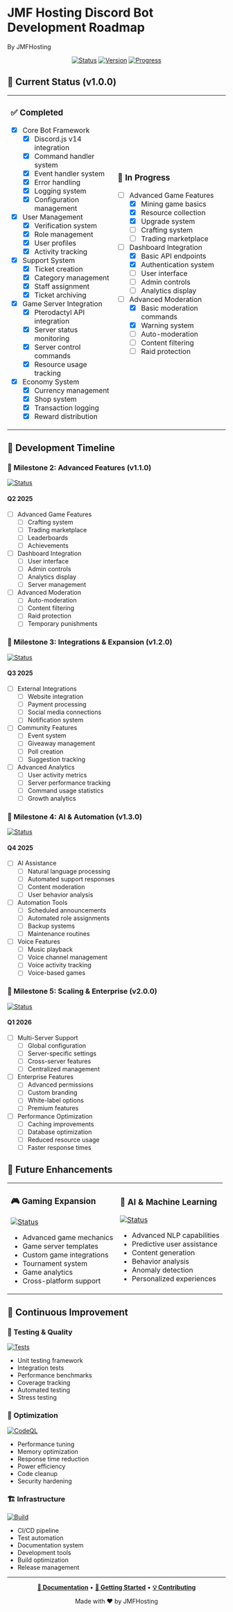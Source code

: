 # JMF Hosting Discord Bot Development Roadmap
By JMFHosting

<div align="center">

[![Status](https://img.shields.io/badge/Status-Active%20Development-blue.svg?style=for-the-badge)](https://github.com/Nanaimo2013/Jmf-Bot)
[![Version](https://img.shields.io/badge/Version-1.0.0-green.svg?style=for-the-badge)](https://github.com/Nanaimo2013/Jmf-Bot/releases)
[![Progress](https://img.shields.io/badge/Progress-75%25-orange.svg?style=for-the-badge)](https://github.com/Nanaimo2013/Jmf-Bot/milestones)

</div>

## 🚀 Current Status (v1.0.0)

<table>
<tr>
<td>

### ✅ Completed
- [x] Core Bot Framework
  - [x] Discord.js v14 integration
  - [x] Command handler system
  - [x] Event handler system
  - [x] Error handling
  - [x] Logging system
  - [x] Configuration management
- [x] User Management
  - [x] Verification system
  - [x] Role management
  - [x] User profiles
  - [x] Activity tracking
- [x] Support System
  - [x] Ticket creation
  - [x] Category management
  - [x] Staff assignment
  - [x] Ticket archiving
- [x] Game Server Integration
  - [x] Pterodactyl API integration
  - [x] Server status monitoring
  - [x] Server control commands
  - [x] Resource usage tracking
- [x] Economy System
  - [x] Currency management
  - [x] Shop system
  - [x] Transaction logging
  - [x] Reward distribution

</td>
<td>

### 🔄 In Progress
- [ ] Advanced Game Features
  - [x] Mining game basics
  - [x] Resource collection
  - [x] Upgrade system
  - [ ] Crafting system
  - [ ] Trading marketplace
- [ ] Dashboard Integration
  - [x] Basic API endpoints
  - [x] Authentication system
  - [ ] User interface
  - [ ] Admin controls
  - [ ] Analytics display
- [ ] Advanced Moderation
  - [x] Basic moderation commands
  - [x] Warning system
  - [ ] Auto-moderation
  - [ ] Content filtering
  - [ ] Raid protection

</td>
</tr>
</table>

## 📅 Development Timeline

### 🎯 Milestone 2: Advanced Features (v1.1.0)
[![Status](https://img.shields.io/badge/Status-In%20Progress-blue.svg)](https://github.com/Nanaimo2013/Jmf-Bot/milestone/2)
#### Q2 2025
- [ ] Advanced Game Features
  - [ ] Crafting system
  - [ ] Trading marketplace
  - [ ] Leaderboards
  - [ ] Achievements
- [ ] Dashboard Integration
  - [ ] User interface
  - [ ] Admin controls
  - [ ] Analytics display
  - [ ] Server management
- [ ] Advanced Moderation
  - [ ] Auto-moderation
  - [ ] Content filtering
  - [ ] Raid protection
  - [ ] Temporary punishments

### 🎯 Milestone 3: Integrations & Expansion (v1.2.0)
[![Status](https://img.shields.io/badge/Status-Planned-yellow.svg)](https://github.com/Nanaimo2013/Jmf-Bot/milestone/3)
#### Q3 2025
- [ ] External Integrations
  - [ ] Website integration
  - [ ] Payment processing
  - [ ] Social media connections
  - [ ] Notification system
- [ ] Community Features
  - [ ] Event system
  - [ ] Giveaway management
  - [ ] Poll creation
  - [ ] Suggestion tracking
- [ ] Advanced Analytics
  - [ ] User activity metrics
  - [ ] Server performance tracking
  - [ ] Command usage statistics
  - [ ] Growth analytics

### 🎯 Milestone 4: AI & Automation (v1.3.0)
[![Status](https://img.shields.io/badge/Status-Planned-yellow.svg)](https://github.com/Nanaimo2013/Jmf-Bot/milestone/4)
#### Q4 2025
- [ ] AI Assistance
  - [ ] Natural language processing
  - [ ] Automated support responses
  - [ ] Content moderation
  - [ ] User behavior analysis
- [ ] Automation Tools
  - [ ] Scheduled announcements
  - [ ] Automated role assignments
  - [ ] Backup systems
  - [ ] Maintenance routines
- [ ] Voice Features
  - [ ] Music playback
  - [ ] Voice channel management
  - [ ] Voice activity tracking
  - [ ] Voice-based games

### 🎯 Milestone 5: Scaling & Enterprise (v2.0.0)
[![Status](https://img.shields.io/badge/Status-Planned-yellow.svg)](https://github.com/Nanaimo2013/Jmf-Bot/milestone/5)
#### Q1 2026
- [ ] Multi-Server Support
  - [ ] Global configuration
  - [ ] Server-specific settings
  - [ ] Cross-server features
  - [ ] Centralized management
- [ ] Enterprise Features
  - [ ] Advanced permissions
  - [ ] Custom branding
  - [ ] White-label options
  - [ ] Premium features
- [ ] Performance Optimization
  - [ ] Caching improvements
  - [ ] Database optimization
  - [ ] Reduced resource usage
  - [ ] Faster response times

## 🔮 Future Enhancements

<table>
<tr>
<td>

### 🎮 Gaming Expansion
[![Status](https://img.shields.io/badge/Status-Future-purple.svg)](https://github.com/Nanaimo2013/Jmf-Bot/milestone/6)
- Advanced game mechanics
- Game server templates
- Custom game integrations
- Tournament system
- Game analytics
- Cross-platform support

</td>
<td>

### 🤖 AI & Machine Learning
[![Status](https://img.shields.io/badge/Status-Future-purple.svg)](https://github.com/Nanaimo2013/Jmf-Bot/milestone/7)
- Advanced NLP capabilities
- Predictive user assistance
- Content generation
- Behavior analysis
- Anomaly detection
- Personalized experiences

</td>
</tr>
</table>

## 🔄 Continuous Improvement

### 🧪 Testing & Quality
[![Tests](https://img.shields.io/badge/Tests-Ongoing-yellow.svg)](https://github.com/Nanaimo2013/Jmf-Bot/actions)
- Unit testing framework
- Integration tests
- Performance benchmarks
- Coverage tracking
- Automated testing
- Stress testing

### 🔧 Optimization
[![CodeQL](https://img.shields.io/badge/CodeQL-Active-green.svg)](https://github.com/Nanaimo2013/Jmf-Bot/security/code-scanning)
- Performance tuning
- Memory optimization
- Response time reduction
- Power efficiency
- Code cleanup
- Security hardening

### 🏗️ Infrastructure
[![Build](https://img.shields.io/badge/Build-Evolving-blue.svg)](https://github.com/Nanaimo2013/Jmf-Bot/actions)
- CI/CD pipeline
- Test automation
- Documentation system
- Development tools
- Build optimization
- Release management

---

<div align="center">

**[📖 Documentation](README.md)** •
**[🚀 Getting Started](DEPLOYMENT.md)** •
**[💡 Contributing](../CONTRIBUTING.md)**

Made with ❤️ by JMFHosting

</div> 